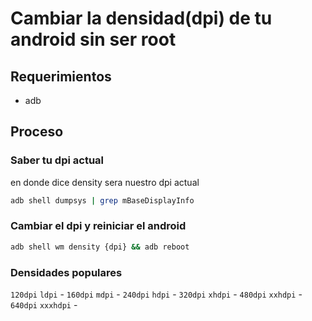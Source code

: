# Cambiar la densidad(dpi) de tu android sin ser root

## Requerimientos

- adb

## Proceso

### Saber tu dpi actual
en donde dice density sera nuestro dpi actual

```bash
adb shell dumpsys | grep mBaseDisplayInfo
```


### Cambiar el dpi y reiniciar el android

```bash
adb shell wm density {dpi} && adb reboot
```

### Densidades populares

`120dpi` `ldpi` - 
`160dpi` `mdpi` - 
`240dpi` `hdpi` - 
`320dpi` `xhdpi` - 
`480dpi` `xxhdpi` - 
`640dpi` `xxxhdpi` - 
